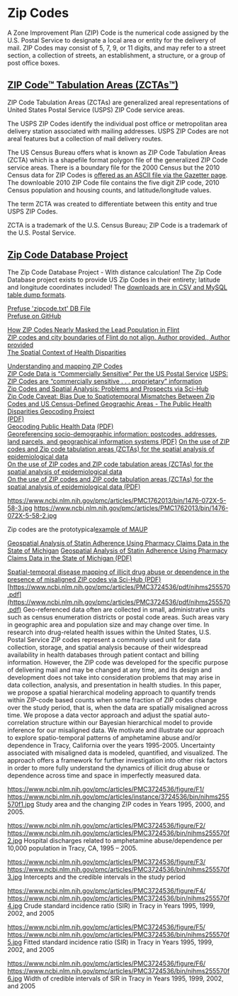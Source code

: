 # Zip Codes  

A Zone Improvement Plan (ZIP) Code is the numerical code assigned by the U.S. Postal Service to designate a local area or entity for the delivery of mail. ZIP Codes may consist of 5, 7, 9, or 11 digits, and may refer to a street section, a collection of streets, an establishment, a structure, or a group of post office boxes.  

## [ZIP Code™ Tabulation Areas (ZCTAs™)](https://www.census.gov/geo/reference/zctas.html)  

ZIP Code Tabulation Areas (ZCTAs) are generalized areal representations of United States Postal Service (USPS) ZIP Code service areas.  

The USPS ZIP Codes identify the individual post office or metropolitan area delivery station associated with mailing addresses. USPS ZIP Codes are not areal features but a collection of mail delivery routes.  

The US Census Bureau offers what is known as ZIP Code Tabulation Areas (ZCTA) which is a shapefile format polygon file of the generalized ZIP Code service areas. There is a boundary file for the 2000 Census but the 2010 Census data for ZIP Codes is [offered as an ASCII file via the Gazetter page](https://www.census.gov/geo/maps-data/data/gazetteer2010.html). The downloable 2010 ZIP Code file contains the five digit ZIP code, 2010 Census population and housing counts, and latitude/longitude values.  

The term ZCTA was created to differentiate between this entity and true USPS ZIP Codes.  

ZCTA is a trademark of the U.S. Census Bureau; ZIP Code is a trademark of the U.S. Postal Service.  

## [Zip Code Database Project](http://zips.sourceforge.net/)  
The Zip Code Database Project - With distance calculation! 
The Zip Code Database project exists to provide US Zip Codes in their entirety; latitude and longitude coordinates included! The [downloads are in CSV and MySQL table dump formats](https://sourceforge.net/projects/zips/files/#files).  

[Prefuse 'zipcode.txt' DB File](https://raw.githubusercontent.com/prefuse/Prefuse/master/data/zipcode.txt)  
[Prefuse on GitHub](https://github.com/prefuse/Prefuse)  


[How ZIP Codes Nearly Masked the Lead Population in Flint](http://theconversation.com/how-zip-codes-nearly-masked-the-lead-problem-in-flint-65626)  
[ZIP codes and city boundaries of Flint do not align. Author provided., Author provided](https://cdn.theconversation.com/files/138107/width754/image-20160916-17029-ywva09.jpg)  
[](https://www.gislounge.com/quirky-geography-zip-codes-obscured-flints-lead-problem/)
[The Spatial Context of Health Disparities](http://www.ct.gov/dph/lib/dph/hisr/pdf/cramer_presentation_dec2008.pdf)  

[Understanding and mapping ZIP Codes](https://www.gislounge.com/understanding-and-playing-with-zip-codes/)  
[ZIP Code Data is “Commercially Sensitive” Per the US Postal Service](https://www.gislounge.com/zip-code-data-commercially-sensitive-per-us-postal-service/)
[USPS: ZIP Codes are “commercially sensitive . . . proprietary” information](https://blog.weblaws.org/2013/11/06/usps-zip-codes-are-commercially-sensitive-trade-secrets/)  
[Zip Codes and Spatial Analysis: Problems and Prospects via Sci-Hub](http://www.sciencedirect.com.sci-hub.cc/science/article/pii/S0038012106000516)  
[Zip Code Caveat: Bias Due to Spatiotemporal Mismatches Between Zip Codes and US Census-Defined Geographic Areas - The Public Health Disparities Geocoding Project](https://www.ncbi.nlm.nih.gov/pmc/articles/PMC1447194/)  
[(PDF)](https://www.ncbi.nlm.nih.gov/pmc/articles/PMC1447194/pdf/0921100.pdf)  
[Geocoding Public Health Data](https://www.ncbi.nlm.nih.gov/pmc/articles/PMC1447811/)
[(PDF)](https://www.ncbi.nlm.nih.gov/pmc/articles/PMC1447811/pdf/0930699.pdf)  
[Georeferencing socio-demographic information: postcodes, addresses, land parcels, and geographical information systems (PDF)](http://eprints.whiterose.ac.uk/100333/1/Georeferencing-PN-28-05-2016.pdf)
[On the use of ZIP codes and Zip code tabulation areas (ZCTAs) for the spatial analysis of epidemiological data](https://www.ncbi.nlm.nih.gov/pubmed/17166283)  
[On the use of ZIP codes and ZIP code tabulation areas (ZCTAs) for the spatial analysis of epidemiological data](https://www.ncbi.nlm.nih.gov/pmc/articles/PMC1762013/)  
[On the use of ZIP codes and ZIP code tabulation areas (ZCTAs) for the spatial analysis of epidemiological data (PDF)](https://www.ncbi.nlm.nih.gov/pmc/articles/PMC1762013/pdf/1476-072X-5-58.pdf)  

https://www.ncbi.nlm.nih.gov/pmc/articles/PMC1762013/bin/1476-072X-5-58-3.jpg
https://www.ncbi.nlm.nih.gov/pmc/articles/PMC1762013/bin/1476-072X-5-58-2.jpg

Zip codes are the prototypical[example of MAUP](maup-modifiable-areal-unit-problem.md)  

[Geospatial Analysis of Statin Adherence Using Pharmacy Claims Data in the State of Michigan](http://www.jmcp.org/doi/10.18553/jmcp.2014.20.12.1208)
[Geospatial Analysis of Statin Adherence Using Pharmacy Claims Data in the State of Michigan (PDF)](http://www.jmcp.org/doi/pdf/10.18553/jmcp.2014.20.12.1208)  

[Spatial-temporal disease mapping of illicit drug abuse or dependence in the presence of misaligned ZIP codes via Sci-Hub (PDF)](http://link.springer.com.secure.sci-hub.cc/article/10.1007%2Fs10708-011-9429-3)  
[https://www.ncbi.nlm.nih.gov/pmc/articles/PMC3724536/pdf/nihms255570.pdf](https://www.ncbi.nlm.nih.gov/pmc/articles/PMC3724536/pdf/nihms255570.pdf)
Geo-referenced data often are collected in small, administrative units such as census enumeration districts or postal code areas. Such areas vary in geographic area and population size and may change over time. In research into drug-related health issues within the United States, U.S. Postal Service ZIP codes represent a commonly used unit for data collection, storage, and spatial analysis because of their widespread availability in health databases through patient contact and billing information. However, the ZIP code was developed for the specific purpose of delivering mail and may be changed at any time, and its design and development does not take into consideration problems that may arise in data collection, analysis, and presentation in health studies. In this paper, we propose a spatial hierarchical modeling approach to quantify trends within ZIP-code based counts when some fraction of ZIP codes change over the study period, that is, when the data are spatially misaligned across time. We propose a data vector approach and adjust the spatial auto-correlation structure within our Bayesian hierarchical model to provide inference for our misaligned data. We motivate and illustrate our approach to explore spatio-temporal patterns of amphetamine abuse and/or dependence in Tracy, California over the years 1995-2005. Uncertainty associated with misaligned data is modeled, quantified, and visualized. The approach offers a framework for further investigation into other risk factors in order to more fully understand the dynamics of illicit drug abuse or dependence across time and space in imperfectly measured data.  

https://www.ncbi.nlm.nih.gov/pmc/articles/PMC3724536/figure/F1/
https://www.ncbi.nlm.nih.gov/pmc/articles/instance/3724536/bin/nihms255570f1.jpg
Study area and the changing ZIP codes in Years 1995, 2000, and 2005.

https://www.ncbi.nlm.nih.gov/pmc/articles/PMC3724536/figure/F2/
https://www.ncbi.nlm.nih.gov/pmc/articles/PMC3724536/bin/nihms255570f2.jpg
Hospital discharges related to amphetamine abuse/dependence per 10,000 population in Tracy, CA, 1995 – 2005.

https://www.ncbi.nlm.nih.gov/pmc/articles/PMC3724536/figure/F3/
https://www.ncbi.nlm.nih.gov/pmc/articles/PMC3724536/bin/nihms255570f3.jpg
Intercepts and the credible intervals in the study period

https://www.ncbi.nlm.nih.gov/pmc/articles/PMC3724536/figure/F4/
https://www.ncbi.nlm.nih.gov/pmc/articles/PMC3724536/bin/nihms255570f4.jpg
Crude standard incidence ratio (SIR) in Tracy in Years 1995, 1999, 2002, and 2005


https://www.ncbi.nlm.nih.gov/pmc/articles/PMC3724536/figure/F5/
https://www.ncbi.nlm.nih.gov/pmc/articles/PMC3724536/bin/nihms255570f5.jpg
Fitted standard incidence ratio (SIR) in Tracy in Years 1995, 1999, 2002, and 2005



https://www.ncbi.nlm.nih.gov/pmc/articles/PMC3724536/figure/F6/
https://www.ncbi.nlm.nih.gov/pmc/articles/PMC3724536/bin/nihms255570f6.jpg
Width of credible intervals of SIR in Tracy in Years 1995, 1999, 2002, and 2005



